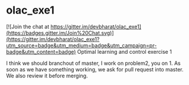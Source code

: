 # olac_exe1

[![Join the chat at https://gitter.im/devbharat/olac_exe1](https://badges.gitter.im/Join%20Chat.svg)](https://gitter.im/devbharat/olac_exe1?utm_source=badge&utm_medium=badge&utm_campaign=pr-badge&utm_content=badge)
Optimal learning and control exercise 1

I think we should branchout of master, I work on problem2, you on 1. As soon as we have something working, we ask for pull request into master. We also review it before merging. 
